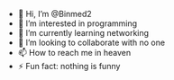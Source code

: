 - 👋 Hi, I’m @Binmed2
- 👀 I’m interested in programming 
- 🌱 I’m currently learning networking 
- 💞️ I’m looking to collaborate with no one
- 📫 How to reach me in heaven 
- ⚡ Fun fact: nothing is funny 

<!---
Binmed2/Binmed2 is a ✨ special ✨ repository because its `README.md` (this file) appears on your GitHub profile.
You can click the Preview link to take a look at your changes.
--->
